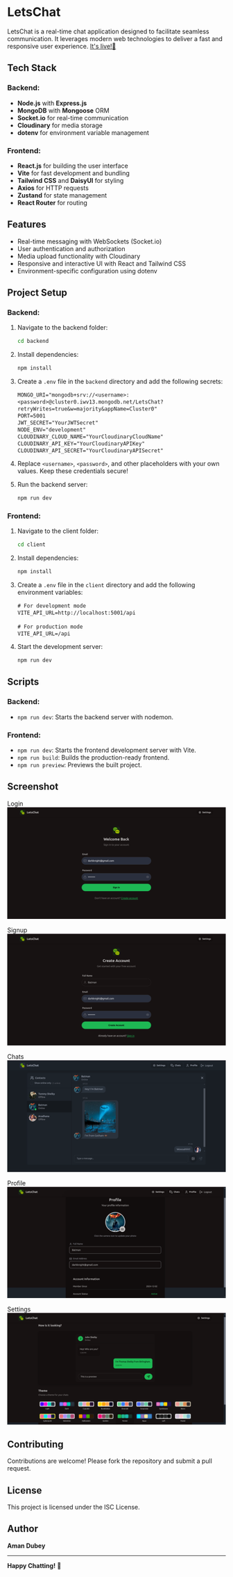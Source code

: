 # LetsChat

LetsChat is a real-time chat application designed to facilitate seamless communication. It leverages modern web technologies to deliver a fast and responsive user experience. [It's live!🚀](https://resonant-creponne-468d86.netlify.app/)

## Tech Stack

### Backend:

-   **Node.js** with **Express.js**
-   **MongoDB** with **Mongoose** ORM
-   **Socket.io** for real-time communication
-   **Cloudinary** for media storage
-   **dotenv** for environment variable management

### Frontend:

-   **React.js** for building the user interface
-   **Vite** for fast development and bundling
-   **Tailwind CSS** and **DaisyUI** for styling
-   **Axios** for HTTP requests
-   **Zustand** for state management
-   **React Router** for routing

## Features

-   Real-time messaging with WebSockets (Socket.io)
-   User authentication and authorization
-   Media upload functionality with Cloudinary
-   Responsive and interactive UI with React and Tailwind CSS
-   Environment-specific configuration using dotenv

## Project Setup

### Backend:

1. Navigate to the backend folder:
    ```bash
    cd backend
    ```
2. Install dependencies:
    ```bash
    npm install
    ```
3. Create a `.env` file in the `backend` directory and add the following secrets:

    ```dotenv
    MONGO_URI="mongodb+srv://<username>:<password>@cluster0.iwv13.mongodb.net/LetsChat?retryWrites=true&w=majority&appName=Cluster0"
    PORT=5001
    JWT_SECRET="YourJWTSecret"
    NODE_ENV="development"
    CLOUDINARY_CLOUD_NAME="YourCloudinaryCloudName"
    CLOUDINARY_API_KEY="YourCloudinaryAPIKey"
    CLOUDINARY_API_SECRET="YourCloudinaryAPISecret"
    ```

4. Replace `<username>`, `<password>`, and other placeholders with your own values. Keep these credentials secure!

5. Run the backend server:
    ```bash
    npm run dev
    ```

### Frontend:

1. Navigate to the client folder:
    ```bash
    cd client
    ```
2. Install dependencies:
    ```bash
    npm install
    ```
3. Create a `.env` file in the `client` directory and add the following environment variables:

    ```dotenv
    # For development mode
    VITE_API_URL=http://localhost:5001/api

    # For production mode
    VITE_API_URL=/api
    ```

4. Start the development server:
    ```bash
    npm run dev
    ```

## Scripts

### Backend:

-   `npm run dev`: Starts the backend server with nodemon.

### Frontend:

-   `npm run dev`: Starts the frontend development server with Vite.
-   `npm run build`: Builds the production-ready frontend.
-   `npm run preview`: Previews the built project.

## Screenshot

Login
![Login Page](./client/public/Login.png)

Signup
![Signup Page](./client/public/Signup.png)

Chats
![Chats Page](./client/public/Chats.png)

Profile
![Profile Page](./client/public/Profile.png)

Settings
![Settings Page](./client/public/Settings.png)

## Contributing

Contributions are welcome! Please fork the repository and submit a pull request.

## License

This project is licensed under the ISC License.

## Author

**Aman Dubey**

---

**Happy Chatting!** 🚀
